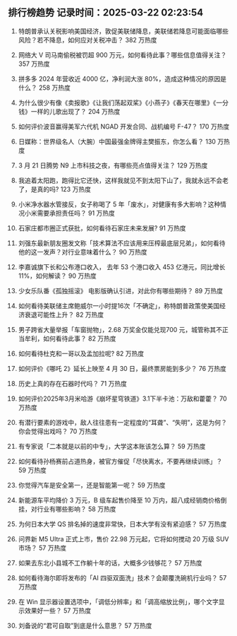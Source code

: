 
## 排行榜趋势 记录时间：2025-03-22 02:23:54
  
  1. 特朗普承认关税影响美国经济，敦促美联储降息，美联储若降息可能面临哪些风险？若不降息，如何应对关税冲击？ 382 万热度
    
  2. 网络大 V 司马南偷税被罚超 900 万元，如何看待此事？哪些信息值得关注？ 357 万热度
    
  3. 拼多多 2024 年营收近 4000 亿，净利润大涨 80%，造成这种情况的原因是什么？ 258 万热度
    
  4. 为什么很少有像《卖报歌》《让我们荡起双桨》《小燕子》《春天在哪里》《一分钱》一样的儿歌出现了？ 204 万热度
    
  5. 如何评价波音赢得美军六代机 NGAD 开发合同、战机编号 F-47？ 170 万热度
    
  6. 日媒称：世界级名人（大腕）中国最强金牌得主樊振东，你怎么看？ 130 万热度
    
  7. 3 月 21 日腾势 N9 上市科技之夜，有哪些亮点值得关注？ 129 万热度
    
  8. 我追着太阳跑，跑得比它还快，这样我就见不到太阳下山了，我就永远不会老了，是真的吗? 123 万热度
    
  9. 小米净水器水管接反，女子称喝了 5 年「废水」，对健康有多大影响？这种情况小米需要承担责任吗？ 91 万热度
    
  10. 石家庄都市圈正式获批，如何看待石家庄未来发展? 91 万热度
    
  11. 刘强东最新朋友圈发文称「技术算法不应该用来压榨最底层兄弟」，如何看待他的这一发声？对行业意味着什么？ 90 万热度
    
  12. 李嘉诚旗下长和公布港口收入， 去年 53 个港口收入 453 亿港元，同比增长 11%，如何解读？ 90 万热度
    
  13. 少女乐队番《孤独摇滚》 电影版确认引进，对此你有哪些期待？ 89 万热度
    
  14. 如何看待美联储主席鲍威尔一小时提16次「不确定」，称特朗普政策使美国经济衰退可能性上升？ 82 万热度
    
  15. 男子跨省大量举报「车窗抛物」，2.68 万奖金仅能兑现700 元，城管称其不正当牟利，如何看待此事？ 82 万热度
    
  16. 如何看待杜克和一哥以及孟加拉呢? 82 万热度
    
  17. 如何评价《哪吒 2》延长上映至 4 月 30 日，最终票房能到多少？ 76 万热度
    
  18. 历史上真的存在石器时代吗？ 71 万热度
    
  19. 如何评价2025年3月米哈游《崩坏星穹铁道》3.1下半卡池：万敌和藿藿？ 70 万热度
    
  20. 有潜行要素的游戏中，敌人往往患有一定程度的“耳聋”、“失明”，这是为何？你会觉得出戏吗？ 70 万热度
    
  21. 有专家说「二本就是以前的中专」，大学这本账该怎么算？ 59 万热度
    
  22. 如何看待孙杨赛前占道热身，被官方催促「尽快离水，不要再继续训练」？ 59 万热度
    
  23. 你觉得汽车是安全第一，还是智能第一呢？ 59 万热度
    
  24. 新能源车平均降价 3 万元，B 级车起售价降至 10 万内，超八成经销商价格倒挂，对行业有哪些影响？ 58 万热度
    
  25. 为何日本大学 QS 排名掉的速度非常快，日本大学有没有紧迫感？ 57 万热度
    
  26. 问界新 M5 Ultra 正式上市，售价 22.98 万元起，它将如何搅动 20 万级 SUV 市场？ 57 万热度
    
  27. 如果去东北小县城不工作躺十年的话，大概多少钱够花？ 57 万热度
    
  28. 如何看待海尔即将发布的「AI 四驱双面洗」技术？会颠覆洗碗机行业吗？ 57 万热度
    
  29. 在 Win 显示器设置选项中，「调低分辨率」和「调高缩放比例」，哪个文字显示效果好一些？ 57 万热度
    
  30. 刘备说的“君可自取”到底是什么意思？ 57 万热度
    